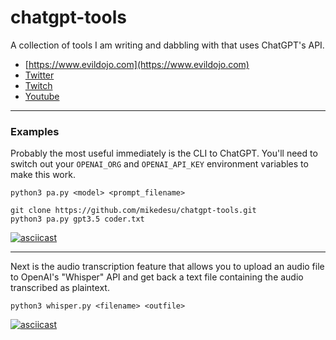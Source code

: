 # chatgpt-tools

A collection of tools I am writing and dabbling with that uses ChatGPT's API.

- [https://www.evildojo.com](https://www.evildojo.com)
- [Twitter](https://www.twitter.com/evildojo666)
- [Twitch](https://www.twitch.tv/evildojo666)
- [Youtube](https://www.youtube.com/@evildojo666)

---

### Examples

Probably the most useful immediately is the CLI to ChatGPT. You'll need to switch out your `OPENAI_ORG` and `OPENAI_API_KEY` environment variables to make this work. 

```
python3 pa.py <model> <prompt_filename>
```

```
git clone https://github.com/mikedesu/chatgpt-tools.git
python3 pa.py gpt3.5 coder.txt
```


[![asciicast](https://asciinema.org/a/3AviNnbVq27NTboeUfKndZwq2.svg)](https://asciinema.org/a/3AviNnbVq27NTboeUfKndZwq2)

---

Next is the audio transcription feature that allows you to upload an audio file to OpenAI's "Whisper" API and get back a text file containing the audio transcribed as plaintext.

```
python3 whisper.py <filename> <outfile>
```

[![asciicast](https://asciinema.org/a/xcGyupY0vqEuicqybO93skyE9.svg)](https://asciinema.org/a/xcGyupY0vqEuicqybO93skyE9)

